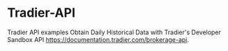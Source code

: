 # Tradier-API
Tradier API examples
Obtain Daily Historical Data with Tradier's Developer Sandbox API https://documentation.tradier.com/brokerage-api.
